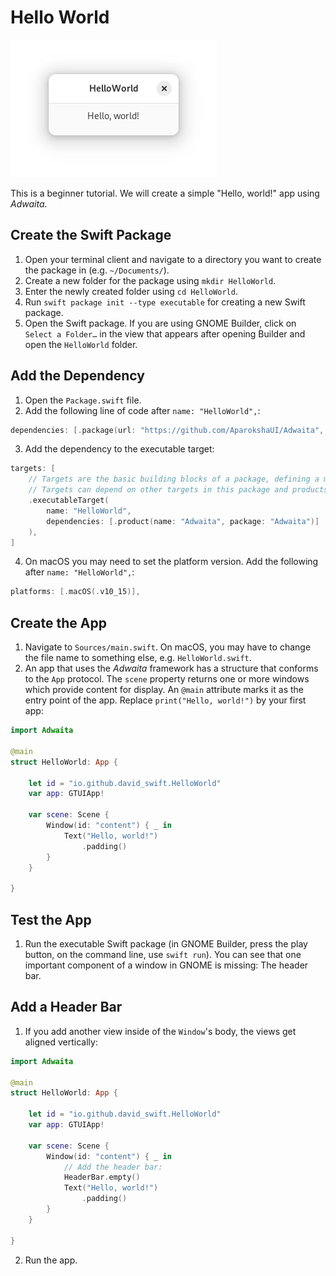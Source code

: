 # Hello World

![The "HelloWorld" app][image-1]

This is a beginner tutorial. We will create a simple "Hello, world!" app using _Adwaita_.

## Create the Swift Package
1. Open your terminal client and navigate to a directory you want to create the package in (e.g. `~/Documents/`).
2. Create a new folder for the package using `mkdir HelloWorld`.
3. Enter the newly created folder using `cd HelloWorld`.
4. Run `swift package init --type executable` for creating a new Swift package.
5. Open the Swift package. If you are using GNOME Builder, click on `Select a Folder…` in the view that appears after opening Builder and open the `HelloWorld` folder.

## Add the Dependency
1. Open the `Package.swift` file.
2. Add the following line of code after `name: "HelloWorld",`:
```swift
dependencies: [.package(url: "https://github.com/AparokshaUI/Adwaita", from: "0.1.1")],
```
3. Add the dependency to the executable target:
```swift
targets: [
    // Targets are the basic building blocks of a package, defining a module or a test suite.
    // Targets can depend on other targets in this package and products from dependencies.
    .executableTarget(
        name: "HelloWorld",
        dependencies: [.product(name: "Adwaita", package: "Adwaita")]
    ),
]
```

4. On macOS you may need to set the platform version. Add the following after `name: "HelloWorld",`:

```swift
platforms: [.macOS(.v10_15)],
```

## Create the App
1. Navigate to `Sources/main.swift`. On macOS, you may have to change the file name to something else, e.g. `HelloWorld.swift`.
2. An app that uses the _Adwaita_ framework has a structure that conforms to the `App` protocol. The `scene` property returns one or more windows which provide content for display. An `@main` attribute marks it as the entry point of the app.
   Replace `print("Hello, world!")` by your first app:
```swift
import Adwaita

@main
struct HelloWorld: App {

    let id = "io.github.david_swift.HelloWorld"
    var app: GTUIApp!

    var scene: Scene {
        Window(id: "content") { _ in
            Text("Hello, world!")
                .padding()
        }
    }

}
```

## Test the App
1. Run the executable Swift package (in GNOME Builder, press the play button, on the command line, use `swift run`).
   You can see that one important component of a window in GNOME is missing: The header bar.

## Add a Header Bar
1. If you add another view inside of the `Window`'s body, the views get aligned vertically:
```swift
import Adwaita

@main
struct HelloWorld: App {

    let id = "io.github.david_swift.HelloWorld"
    var app: GTUIApp!

    var scene: Scene {
        Window(id: "content") { _ in
            // Add the header bar:
            HeaderBar.empty()
            Text("Hello, world!")
                .padding()
        }
    }

}
```
2. Run the app.
 
[image-1]: ../../Icons/HelloWorld.png
